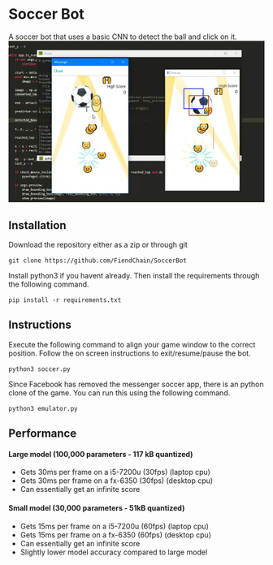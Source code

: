 # Soccer Bot
A soccer bot that uses a basic CNN to detect the ball and click on it.
![alt text](docs/main_ui.png "Main UI")

## Installation
Download the repository either as a zip or through git
```
git clone https://github.com/FiendChain/SoccerBot
```
Install python3 if you havent already. Then install the requirements through the following command.
```
pip install -r requirements.txt
```

## Instructions
Execute the following command to align your game window to the correct position. Follow the on screen instructions to exit/resume/pause the bot.
```
python3 soccer.py
```

Since Facebook has removed the messenger soccer app, there is an python clone of the game. You can run this using the following command.
```
python3 emulator.py
```

## Performance
#### Large model (100,000 parameters - 117 kB quantized)
- Gets 30ms per frame on a i5-7200u (30fps) (laptop cpu) 
- Gets 30ms per frame on a fx-6350 (30fps) (desktop cpu) 
- Can essentially get an infinite score

#### Small model (30,000 parameters - 51kB quantized)
- Gets 15ms per frame on a i5-7200u (60fps) (laptop cpu) 
- Gets 15ms per frame on a fx-6350 (60fps) (desktop cpu) 
- Can essentially get an infinite score 
- Slightly lower model accuracy compared to large model
